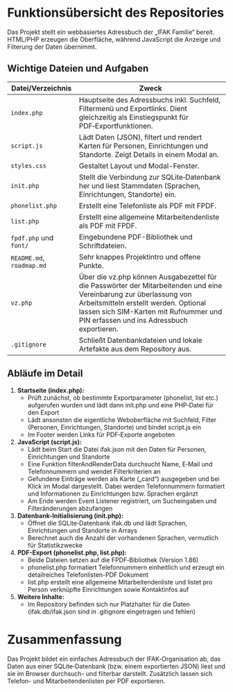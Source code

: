 # Funktionsübersicht des Repositories

Das Projekt stellt ein webbasiertes Adressbuch der „IFAK Familie“ bereit. HTML/PHP erzeugen die Oberfläche, während JavaScript die Anzeige und Filterung der Daten übernimmt.

## Wichtige Dateien und Aufgaben

| Datei/Verzeichnis         | Zweck                                                                                                                                  |
| ------------------------- | -------------------------------------------------------------------------------------------------------------------------------------- |
| `index.php`               | Hauptseite des Adressbuchs inkl. Suchfeld, Filtermenü und Exportlinks. Dient gleichzeitig als Einstiegspunkt für PDF‑Exportfunktionen. |
| `script.js`               | Lädt Daten (JSON), filtert und rendert Karten für Personen, Einrichtungen und Standorte. Zeigt Details in einem Modal an.              |
| `styles.css`              | Gestaltet Layout und Modal-Fenster.                                                                                                    |
| `init.php`                | Stellt die Verbindung zur SQLite‑Datenbank her und liest Stammdaten (Sprachen, Einrichtungen, Standorte) ein.                          |
| `phonelist.php`           | Erstellt eine Telefonliste als PDF mit FPDF.                                                                                           |
| `list.php`                | Erstellt eine allgemeine Mitarbeitendenliste als PDF mit FPDF.                                                                         |
| `fpdf.php` und `font/`    | Eingebundene PDF-Bibliothek und Schriftdateien.                                                                                        |
| `README.md`, `roadmap.md` | Sehr knappes Projektintro und offene Punkte.                                                                                           |
| `vz.php`                  | Über die vz.php können Ausgabezettel für die Passwörter der Mitarbeitenden und eine Vereinbarung zur überlassung von Arbeitsmitteln erstellt werden. Optional lassen sich SIM-Karten mit Rufnummer und PIN erfassen und ins Adressbuch exportieren. |
| `.gitignore`              | Schließt Datenbankdateien und lokale Artefakte aus dem Repository aus.                                                                 |


## Abläufe im Detail

1. **Startseite (index.php):**
    - Prüft zunächst, ob bestimmte Exportparameter (phonelist, list etc.) aufgerufen wurden und lädt dann init.php und eine PHP‑Datei für den Export
    - Lädt ansonsten die eigentliche Weboberfläche mit Suchfeld, Filter (Personen, Einrichtungen, Standorte) und bindet script.js ein
    - Im Footer werden Links für PDF‑Exporte angeboten
2. **JavaScript (script.js):**
    - Lädt beim Start die Datei ifak.json mit den Daten für Personen, Einrichtungen und Standorte
    - Eine Funktion filterAndRenderData durchsucht Name, E‑Mail und Telefonnummern und wendet Filterkriterien an
    - Gefundene Einträge werden als Karte („card“) ausgegeben und bei Klick im Modal dargestellt. Dabei werden Telefonnummern formatiert und Informationen zu Einrichtungen bzw. Sprachen ergänzt
    - Am Ende werden Event Listener registriert, um Sucheingaben und Filteränderungen abzufangen
3. **Datenbank-Initialisierung (init.php):**
    - Öffnet die SQLite‑Datenbank ifak.db und lädt Sprachen, Einrichtungen und Standorte in Arrays
    - Berechnet auch die Anzahl der vorhandenen Sprachen, vermutlich für Statistikzwecke
4. **PDF-Export (phonelist.php, list.php):**
    - Beide Dateien setzen auf die FPDF‑Bibliothek (Version 1.86)
    - phonelist.php formatiert Telefonnummern einheitlich und erzeugt ein detailreiches Telefonlisten-PDF Dokument
    - list.php erstellt eine allgemeine Mitarbeitendenliste und listet pro Person verknüpfte Einrichtungen sowie Kontaktinfos auf
5. **Weitere Inhalte:**
    - Im Repository befinden sich nur Platzhalter für die Daten (ifak.db/ifak.json sind in .gitignore eingetragen und fehlen)

# Zusammenfassung

Das Projekt bildet ein einfaches Adressbuch der IFAK‑Organisation ab, das Daten aus einer SQLite‑Datenbank (bzw. einem exportierten JSON) liest und sie im Browser durchsuch- und filterbar darstellt. Zusätzlich lassen sich Telefon- und Mitarbeitendenlisten per PDF exportieren.
